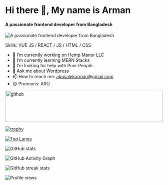 # Hi there 👋, My name is Arman
#### A passionate frontend developer from Bangladesh
![A passionate frontend developer from Bangladesh](https://arturssmirnovs.github.io/github-profile-readme-generator/images/banner.png)


Skills: VUE JS / REACT / JS / HTML / CSS

- 🔭 I’m currently working on Hemp Manor LLC 
- 🌱 I’m currently learning MERN Stacks 
- 🤔 I’m looking for help with Poor People 
- 💬 Ask me about Wordpress 
- 📫 How to reach me: abusalekarman@gmail.com 
- 😄 Pronouns: ARU 


[<img src='https://cdn.jsdelivr.net/npm/simple-icons@3.0.1/icons/github.svg' alt='github' height='100' width='100%'>](https://github.com/arman-aru)  

[![trophy](https://github-profile-trophy.vercel.app/?username=arman-aru)](https://github.com/ryo-ma/github-profile-trophy)

[![Top Langs](https://github-readme-stats.vercel.app/api/top-langs/?username=arman-aru)](https://github.com/anuraghazra/github-readme-stats)

![GitHub stats](https://github-readme-stats.vercel.app/api?username=arman-aru&show_icons=true)  

![GitHub Activity Graph](https://activity-graph.herokuapp.com/graph?username=arman-aru)  

![GitHub streak stats](https://github-readme-streak-stats.herokuapp.com/?user=arman-aru)  

![Profile views](https://gpvc.arturio.dev/arman-aru)  
